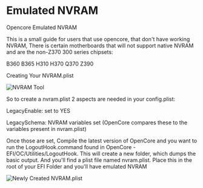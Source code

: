 # Emulated NVRAM
 
 

Opencore Emulated NVRAM


This is a small guide for users that use opencore, that don't have working NVRAM, There is certain motherboards that will not support native NVRAM and are the non-Z370 300 series chipsets:

B360
B365
H310
H370
Q370
Z390

Creating Your NVRAM.plist

![NVRAM Tool](https://i.imgur.com/lAegCiD.png)

So to create a nvram.plist 2 aspects are needed in your config.plist:

LegacyEnable: set to YES

LegacySchema: NVRAM variables set
(OpenCore compares these to the variables present in nvram.plist)

Once those are set, Compile the latest version of OpenCore and you want to run the LogoutHook.command found in OpenCore - EFI/OC/Utilities/LogoutHook. This will create a new folder, which dumps the basic output. And  you'll find a plist file named nvram.plist. Place this in the root of your EFI Folder and you'll have emulated NVRAM

![Newly Created NVRAM.plist](https://i.imgur.com/grwl4TX.png)
